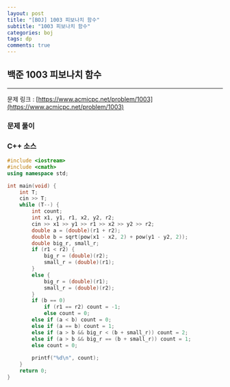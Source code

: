 ```yaml
---
layout: post
title: "[BOJ] 1003 피보나치 함수"
subtitle: "1003 피보나치 함수"
categories: boj
tags: dp
comments: true
---
```


## 백준 1003 피보나치 함수
-------------------
문제 링크 : [https://www.acmicpc.net/problem/1003](https://www.acmicpc.net/problem/1003)

### 문제 풀이

### C++ 소스
```cpp
#include <iostream>
#include <cmath>
using namespace std;

int main(void) {
	int T;
	cin >> T;
	while (T--) {
		int count;
		int x1, y1, r1, x2, y2, r2;
		cin >> x1 >> y1 >> r1 >> x2 >> y2 >> r2;
		double a = (double)(r1 + r2);
		double b = sqrt(pow(x1 - x2, 2) + pow(y1 - y2, 2));
		double big_r, small_r;
		if (r1 < r2) { 
			big_r = (double)(r2); 
			small_r = (double)(r1);
		}
		else {
			big_r = (double)(r1);
			small_r = (double)(r2);
		}
		if (b == 0)
			if (r1 == r2) count = -1;
			else count = 0;
		else if (a < b) count = 0;
		else if (a == b) count = 1;
		else if (a > b && big_r < (b + small_r)) count = 2;
		else if (a > b && big_r == (b + small_r)) count = 1;
		else count = 0;
		
		printf("%d\n", count);
	}
	return 0;
}
```